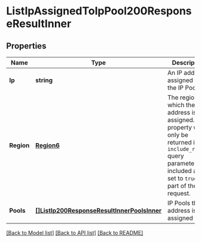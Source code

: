 # ListIpAssignedToIpPool200ResponseResultInner

## Properties

Name | Type | Description | Notes
------------ | ------------- | ------------- | -------------
**Ip** | **string** | An IP address assigned to the IP Pool. |[optional] 
**Region** | [**Region6**](Region6.md) | The region to which the IP address is assigned. This property will only be returned if the `include_region` query parameter is included and set to `true` as part of the API request. |[optional] 
**Pools** | [**[]ListIp200ResponseResultInnerPoolsInner**](ListIp200ResponseResultInnerPoolsInner.md) | IP Pools the IP address is assigned to. |[optional] 

[[Back to Model list]](../README.md#documentation-for-models) [[Back to API list]](../README.md#documentation-for-api-endpoints) [[Back to README]](../README.md)


